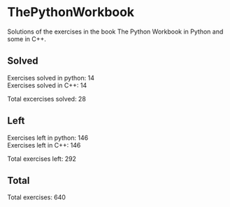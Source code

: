 # ThePythonWorkbook
Solutions of the exercises in the book The Python Workbook in Python and some in C++.

## Solved
Exercises solved in python: 14  
Exercises solved in C++: 14  

Total excercises solved: 28  

## Left
Exercises left in python: 146  
Exercises left in C++: 146 

Total exercises left: 292  

## Total
Total exercises: 640

